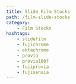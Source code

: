 ```yaml
---
title: Slide Film Stocks
path: /film-slide-stocks
category: 
    - Film Stocks
hashtags:
    - slidefilm
    - fujichrome
    - ektachrome
    - provia
    - provia100f
    - fujiprovia
    - fujisensia
---
```

